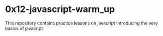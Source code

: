 # 0x12-javascript-warm_up    
This repository contains practice lessons on javacript introducing the very basics of javacript
